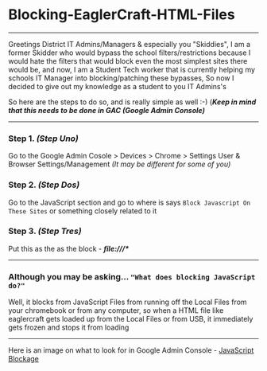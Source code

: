 # Blocking-EaglerCraft-HTML-Files
-------------------------------------------------------------------------------------------------------------------------------------
Greetings District IT Admins/Managers & especially you "Skiddies", I am a former Skidder who would bypass the school filters/restrictions because I would hate the filters that would block even the most simplest sites there would be, and now, I am a Student Tech worker that is currently helping my schools IT Manager into blocking/patching these bypasses, So now I decided to give out my knowledge as a student to you IT Admins's

So here are the steps to do so, and is really simple as well :-) (_**Keep in mind that this needs to be done in GAC (Google Admin Console)**_

-------------------------------------------------------------------------------------------------------------------------------------

### **Step 1.** _(Step Uno)_

Go to the Google Admin Cosole > Devices > Chrome > Settings User & Browser Settings/Management _(It may be different for some of you)_

### **Step 2.** _(Step Dos)_

Go to the JavaScript section and go to where is says `Block Javascript On These Sites` or something closely related to it


### **Step 3.** _(Step Tres)_

Put this as the as the block - **_file:///*_**

-------------------------------------------------------------------------------------------------------------------------------------

### Although you may be asking... `"What does blocking JavaScript do?"`

Well, it blocks from JavaScript Files from running off the Local Files from your chromebook or from any computer, so when a HTML file like eaglercraft gets loaded up from the Local Files or from USB, it immediately gets frozen and stops it from loading

-------------------------------------------------------------------------------------------------------------------------------------

Here is an image on what to look for in Google Admin Console - [JavaScript Blockage](https://github.com/K12SystemAdmin/Blocking-HTML-Files/assets/133791743/0a6be525-f908-4ecd-8237-5d5e10b10139)
